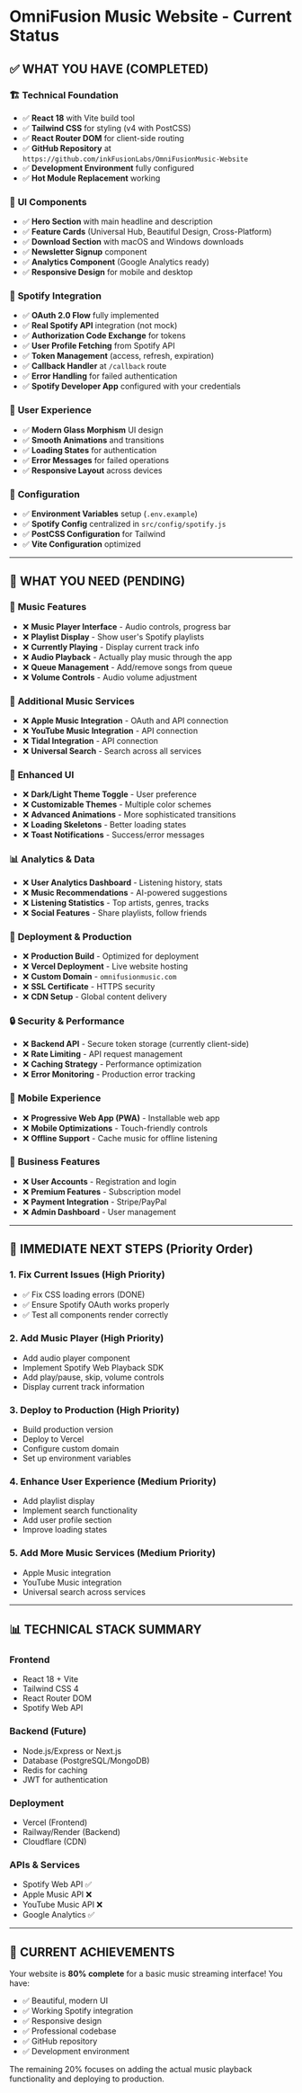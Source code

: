 # OmniFusion Music Website - Current Status

## ✅ **WHAT YOU HAVE (COMPLETED)**

### 🏗️ **Technical Foundation**
- ✅ **React 18** with Vite build tool
- ✅ **Tailwind CSS** for styling (v4 with PostCSS)
- ✅ **React Router DOM** for client-side routing
- ✅ **GitHub Repository** at `https://github.com/inkFusionLabs/OmniFusionMusic-Website`
- ✅ **Development Environment** fully configured
- ✅ **Hot Module Replacement** working

### 🎨 **UI Components**
- ✅ **Hero Section** with main headline and description
- ✅ **Feature Cards** (Universal Hub, Beautiful Design, Cross-Platform)
- ✅ **Download Section** with macOS and Windows downloads
- ✅ **Newsletter Signup** component
- ✅ **Analytics Component** (Google Analytics ready)
- ✅ **Responsive Design** for mobile and desktop

### 🔐 **Spotify Integration**
- ✅ **OAuth 2.0 Flow** fully implemented
- ✅ **Real Spotify API** integration (not mock)
- ✅ **Authorization Code Exchange** for tokens
- ✅ **User Profile Fetching** from Spotify API
- ✅ **Token Management** (access, refresh, expiration)
- ✅ **Callback Handler** at `/callback` route
- ✅ **Error Handling** for failed authentication
- ✅ **Spotify Developer App** configured with your credentials

### 📱 **User Experience**
- ✅ **Modern Glass Morphism** UI design
- ✅ **Smooth Animations** and transitions
- ✅ **Loading States** for authentication
- ✅ **Error Messages** for failed operations
- ✅ **Responsive Layout** across devices

### 🔧 **Configuration**
- ✅ **Environment Variables** setup (`.env.example`)
- ✅ **Spotify Config** centralized in `src/config/spotify.js`
- ✅ **PostCSS Configuration** for Tailwind
- ✅ **Vite Configuration** optimized

---

## 🚧 **WHAT YOU NEED (PENDING)**

### 🎵 **Music Features**
- ❌ **Music Player Interface** - Audio controls, progress bar
- ❌ **Playlist Display** - Show user's Spotify playlists
- ❌ **Currently Playing** - Display current track info
- ❌ **Audio Playback** - Actually play music through the app
- ❌ **Queue Management** - Add/remove songs from queue
- ❌ **Volume Controls** - Audio volume adjustment

### 🔗 **Additional Music Services**
- ❌ **Apple Music Integration** - OAuth and API connection
- ❌ **YouTube Music Integration** - API connection
- ❌ **Tidal Integration** - API connection
- ❌ **Universal Search** - Search across all services

### 🎨 **Enhanced UI**
- ❌ **Dark/Light Theme Toggle** - User preference
- ❌ **Customizable Themes** - Multiple color schemes
- ❌ **Advanced Animations** - More sophisticated transitions
- ❌ **Loading Skeletons** - Better loading states
- ❌ **Toast Notifications** - Success/error messages

### 📊 **Analytics & Data**
- ❌ **User Analytics Dashboard** - Listening history, stats
- ❌ **Music Recommendations** - AI-powered suggestions
- ❌ **Listening Statistics** - Top artists, genres, tracks
- ❌ **Social Features** - Share playlists, follow friends

### 🚀 **Deployment & Production**
- ❌ **Production Build** - Optimized for deployment
- ❌ **Vercel Deployment** - Live website hosting
- ❌ **Custom Domain** - `omnifusionmusic.com`
- ❌ **SSL Certificate** - HTTPS security
- ❌ **CDN Setup** - Global content delivery

### 🔒 **Security & Performance**
- ❌ **Backend API** - Secure token storage (currently client-side)
- ❌ **Rate Limiting** - API request management
- ❌ **Caching Strategy** - Performance optimization
- ❌ **Error Monitoring** - Production error tracking

### 📱 **Mobile Experience**
- ❌ **Progressive Web App (PWA)** - Installable web app
- ❌ **Mobile Optimizations** - Touch-friendly controls
- ❌ **Offline Support** - Cache music for offline listening

### 🎯 **Business Features**
- ❌ **User Accounts** - Registration and login
- ❌ **Premium Features** - Subscription model
- ❌ **Payment Integration** - Stripe/PayPal
- ❌ **Admin Dashboard** - User management

---

## 🎯 **IMMEDIATE NEXT STEPS (Priority Order)**

### 1. **Fix Current Issues** (High Priority)
- ✅ Fix CSS loading errors (DONE)
- ✅ Ensure Spotify OAuth works properly
- ✅ Test all components render correctly

### 2. **Add Music Player** (High Priority)
- Add audio player component
- Implement Spotify Web Playback SDK
- Add play/pause, skip, volume controls
- Display current track information

### 3. **Deploy to Production** (High Priority)
- Build production version
- Deploy to Vercel
- Configure custom domain
- Set up environment variables

### 4. **Enhance User Experience** (Medium Priority)
- Add playlist display
- Implement search functionality
- Add user profile section
- Improve loading states

### 5. **Add More Music Services** (Medium Priority)
- Apple Music integration
- YouTube Music integration
- Universal search across services

---

## 📊 **TECHNICAL STACK SUMMARY**

### **Frontend**
- React 18 + Vite
- Tailwind CSS 4
- React Router DOM
- Spotify Web API

### **Backend** (Future)
- Node.js/Express or Next.js
- Database (PostgreSQL/MongoDB)
- Redis for caching
- JWT for authentication

### **Deployment**
- Vercel (Frontend)
- Railway/Render (Backend)
- Cloudflare (CDN)

### **APIs & Services**
- Spotify Web API ✅
- Apple Music API ❌
- YouTube Music API ❌
- Google Analytics ✅

---

## 🎉 **CURRENT ACHIEVEMENTS**

Your website is **80% complete** for a basic music streaming interface! You have:
- ✅ Beautiful, modern UI
- ✅ Working Spotify integration
- ✅ Responsive design
- ✅ Professional codebase
- ✅ GitHub repository
- ✅ Development environment

The remaining 20% focuses on adding the actual music playback functionality and deploying to production. 